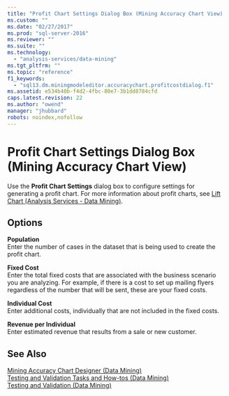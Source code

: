 ```yaml
---
title: "Profit Chart Settings Dialog Box (Mining Accuracy Chart View) | Microsoft Docs"
ms.custom: ""
ms.date: "02/27/2017"
ms.prod: "sql-server-2016"
ms.reviewer: ""
ms.suite: ""
ms.technology: 
  - "analysis-services/data-mining"
ms.tgt_pltfrm: ""
ms.topic: "reference"
f1_keywords: 
  - "sql13.dm.miningmodeleditor.accuracychart.profitcostdialog.f1"
ms.assetid: e534b40b-f4d2-4fbc-80e7-3b1dd8784cfd
caps.latest.revision: 22
ms.author: "owend"
manager: "jhubbard"
robots: noindex,nofollow
---
```

# Profit Chart Settings Dialog Box (Mining Accuracy Chart View)
  Use the **Profit Chart Settings** dialog box to configure settings for generating a profit chart. For more information about profit charts, see [Lift Chart &#40;Analysis Services - Data Mining&#41;](../analysis-services/data-mining/lift-chart-analysis-services-data-mining.md).  
  
## Options  
 **Population**  
 Enter the number of cases in the dataset that is being used to create the profit chart.  
  
 **Fixed Cost**  
 Enter the total fixed costs that are associated with the business scenario you are analyzing. For example, if there is a cost to set up mailing flyers regardless of the number that will be sent, these are your fixed costs.  
  
 **Individual Cost**  
 Enter additional costs, individually that are not included in the fixed costs.  
  
 **Revenue per Individual**  
 Enter estimated revenue that results from a sale or new customer.  
  
## See Also  
 [Mining Accuracy Chart Designer &#40;Data Mining&#41;](../a9retired/mining-accuracy-chart-designer-data-mining.md)   
 [Testing and Validation Tasks and How-tos &#40;Data Mining&#41;](../analysis-services/data-mining/testing-and-validation-tasks-and-how-tos-data-mining.md)   
 [Testing and Validation &#40;Data Mining&#41;](../analysis-services/data-mining/testing-and-validation-data-mining.md)  
  
  
